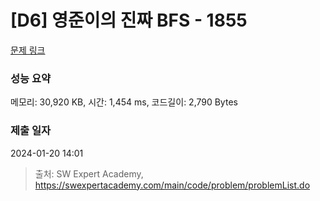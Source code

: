 # [D6] 영준이의 진짜 BFS - 1855 

[문제 링크](https://swexpertacademy.com/main/code/problem/problemDetail.do?contestProbId=AV5LnipaDvwDFAXc) 

### 성능 요약

메모리: 30,920 KB, 시간: 1,454 ms, 코드길이: 2,790 Bytes

### 제출 일자

2024-01-20 14:01



> 출처: SW Expert Academy, https://swexpertacademy.com/main/code/problem/problemList.do